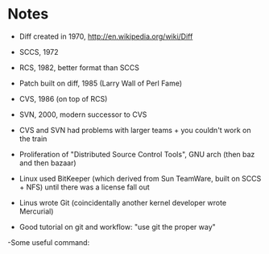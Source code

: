 # Notes

- Diff created in 1970, http://en.wikipedia.org/wiki/Diff

- SCCS, 1972

- RCS, 1982, better format than SCCS

- Patch built on diff, 1985 (Larry Wall of Perl Fame)

- CVS, 1986 (on top of RCS)

- SVN, 2000, modern successor to CVS

- CVS and SVN had problems with larger teams + you couldn't work on the train

- Proliferation of "Distributed Source Control Tools", GNU arch (then baz and then bazaar)

- Linux used BitKeeper (which derived from Sun TeamWare, built on SCCS + NFS) until there was a license fall out

- Linus wrote Git (coincidentally another kernel developer wrote Mercurial)

- Good tutorial on git and workflow: "use git the proper way"

-Some useful command:
